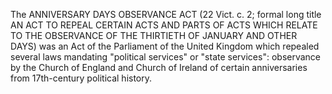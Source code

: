 The ANNIVERSARY DAYS OBSERVANCE ACT (22 Vict. c. 2; formal long title AN ACT TO REPEAL CERTAIN ACTS AND PARTS OF ACTS WHICH RELATE TO THE OBSERVANCE OF THE THIRTIETH OF JANUARY AND OTHER DAYS) was an Act of the Parliament of the United Kingdom which repealed several laws mandating "political services" or "state services": observance by the Church of England and Church of Ireland of certain anniversaries from 17th-century political history.
